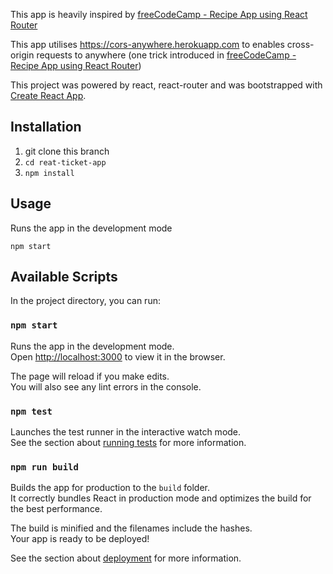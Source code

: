 This app is heavily inspired by [freeCodeCamp - Recipe App using React Router](https://www.youtube.com/watch?v=tvfeBLMA_Q4)

This app utilises https://cors-anywhere.herokuapp.com to enables cross-origin requests to anywhere (one trick introduced in [freeCodeCamp - Recipe App using React Router](https://www.youtube.com/watch?v=tvfeBLMA_Q4))

This project was powered by react, react-router and was bootstrapped with [Create React App](https://github.com/facebook/create-react-app).


## Installation

1. git clone this branch
2. `cd reat-ticket-app`
3. `npm install`

## Usage
Runs the app in the development mode

  ```shell
  npm start
  ```

## Available Scripts

In the project directory, you can run:

### `npm start`

Runs the app in the development mode.<br>
Open [http://localhost:3000](http://localhost:3000) to view it in the browser.

The page will reload if you make edits.<br>
You will also see any lint errors in the console.

### `npm test`

Launches the test runner in the interactive watch mode.<br>
See the section about [running tests](https://facebook.github.io/create-react-app/docs/running-tests) for more information.

### `npm run build`

Builds the app for production to the `build` folder.<br>
It correctly bundles React in production mode and optimizes the build for the best performance.

The build is minified and the filenames include the hashes.<br>
Your app is ready to be deployed!

See the section about [deployment](https://facebook.github.io/create-react-app/docs/deployment) for more information.
